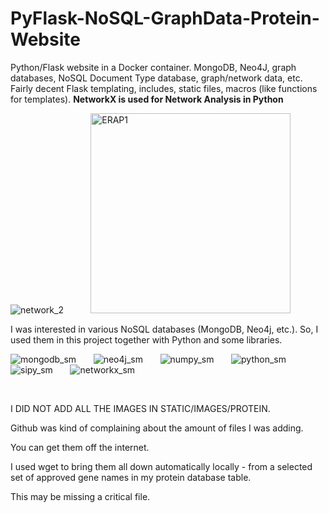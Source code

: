 # PyFlask-NoSQL-GraphData-Protein-Website
Python/Flask website in a Docker container. MongoDB, Neo4J, graph databases, NoSQL Document Type database, graph/network data, etc. Fairly decent Flask templating, includes, static files, macros (like functions for templates).  **NetworkX is used for Network Analysis in Python**
&nbsp;

![network_2](https://github.com/programweb/PyFlask-NoSQL-Graphdata-Protein-Website/assets/12736699/32e5f61b-40d9-41d2-afd6-e96c10ec83f2)
&nbsp; &nbsp; &nbsp; &nbsp; &nbsp; 
<img width="320" alt="ERAP1" src="https://github.com/programweb/PyFlask-NoSQL-Graphdata-Protein-Website/assets/12736699/7d509fa3-508d-4389-b7f3-30fce272cce8">
&nbsp;

I was interested in various NoSQL databases (MongoDB, Neo4j, etc.).  So, I used them in this project together with Python and some libraries.
&nbsp;


![mongodb_sm](https://github.com/programweb/PyFlask-NoSQL-Graphdata-Protein-Website/assets/12736699/f8aa3ed3-b2d9-419e-aac2-e35a3b39b248)
&nbsp; &nbsp; &nbsp; 
![neo4j_sm](https://github.com/programweb/PyFlask-NoSQL-Graphdata-Protein-Website/assets/12736699/9c24fa8c-c0a1-4cab-8505-e90ba6c4fdd1)
&nbsp; &nbsp; &nbsp; 
![numpy_sm](https://github.com/programweb/PyFlask-NoSQL-Graphdata-Protein-Website/assets/12736699/23f1001e-84e9-43b2-9253-3b92b7578d75)
&nbsp; &nbsp; &nbsp; 
![python_sm](https://github.com/programweb/PyFlask-NoSQL-Graphdata-Protein-Website/assets/12736699/51c819fe-75ae-4aa5-bf32-64cecb189f14)
&nbsp; &nbsp; &nbsp; 
![sipy_sm](https://github.com/programweb/PyFlask-NoSQL-Graphdata-Protein-Website/assets/12736699/0e0e606a-8268-4c54-85f0-606285261347)
&nbsp; &nbsp; &nbsp; 
![networkx_sm](https://github.com/programweb/PyFlask-NoSQL-Graphdata-Protein-Website/assets/12736699/febe7b77-d0f2-4b17-b452-7e1abc2d91ee)
&nbsp;

&nbsp;

I DID NOT ADD ALL THE IMAGES IN STATIC/IMAGES/PROTEIN.
&nbsp;

Github was kind of complaining about the amount of files I was adding.  

You can get them off the internet.
&nbsp;

I used wget to bring them all down automatically locally - from a selected set of approved gene names in my protein database table.
&nbsp;

This may be missing a critical file.
